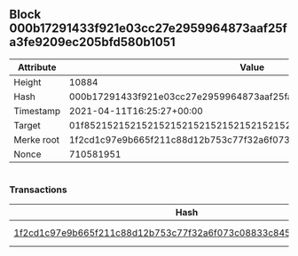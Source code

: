 ## Block 000b17291433f921e03cc27e2959964873aaf25fa3fe9209ec205bfd580b1051

Attribute | Value
--- | ---
Height | 10884
Hash | 000b17291433f921e03cc27e2959964873aaf25fa3fe9209ec205bfd580b1051
Timestamp | 2021-04-11T16:25:27+00:00
Target | 01f8521521521521521521521521521521521521521521521521521521521521
Merke root | 1f2cd1c97e9b665f211c88d12b753c77f32a6f073c08833c8457db439b22feec
Nonce | 710581951

```

```

### Transactions

Hash | Amount
--- | ---
[1f2cd1c97e9b665f211c88d12b753c77f32a6f073c08833c8457db439b22feec](1f2cd1c97e9b665f211c88d12b753c77f32a6f073c08833c8457db439b22feec.md) | 10.00000000 SKEPTI 
